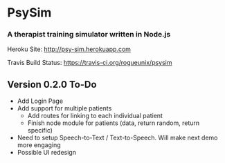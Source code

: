 # PsySim 
### A therapist training simulator written in Node.js

Heroku Site: http://psy-sim.herokuapp.com

Travis Build Status: https://travis-ci.org/rogueunix/psysim

## Version 0.2.0 To-Do
* Add Login Page
* Add support for multiple patients
  * Add routes for linking to each individual patient
  * Finish node module for patients (data, return random, return specific)
* Need to setup Speech-to-Text / Text-to-Speech. Will make next demo more engaging
* Possible UI redesign
